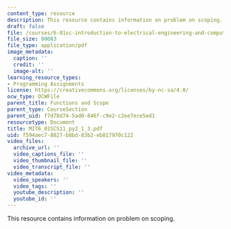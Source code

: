 ```yaml
---
content_type: resource
description: This resource contains information on problem on scoping.
draft: false
file: /courses/6-01sc-introduction-to-electrical-engineering-and-computer-science-i-spring-2011/f594aec78827b8bd83b2eb817970c122_MIT6_01SCS11_py2_1_3.pdf
file_size: 80083
file_type: application/pdf
image_metadata:
  caption: ''
  credit: ''
  image-alt: ''
learning_resource_types:
- Programming Assignments
license: https://creativecommons.org/licenses/by-nc-sa/4.0/
ocw_type: OCWFile
parent_title: Functions and Scope
parent_type: CourseSection
parent_uid: f7d78d74-5ad0-846f-c9e2-c2ee7ece5ed1
resourcetype: Document
title: MIT6_01SCS11_py2_1_3.pdf
uid: f594aec7-8827-b8bd-83b2-eb817970c122
video_files:
  archive_url: ''
  video_captions_file: ''
  video_thumbnail_file: ''
  video_transcript_file: ''
video_metadata:
  video_speakers: ''
  video_tags: ''
  youtube_description: ''
  youtube_id: ''
---
```

This resource contains information on problem on scoping.